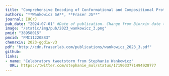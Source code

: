 ```yaml
---
title: "Comprehensive Encoding of Conformational and Compositional Protein Structural Ensembles through mmCIF Data Structure"
authors: "**Wankowicz SA**, **Fraser JS**"
journal: IUCrJ
pub_date: "2024-07-01" #Date of publication. Change from Biorxiv date to Journal date once accepted
image: "/static/img/pub/2023_wankowicz_3.png" 
pmid: "38958015"
pmcid: "PMC11220883"
chemrxiv: 2023-ggd1w-v3
pdf: "http://cdn.fraserlab.com/publications/wankowicz_2023_3.pdf"
github:
links:
- name: "Celebratory tweetstorm from Stephanie Wankowicz"
  URL: https://twitter.com/stephanie_mul/status/1719033771494928777
---
```

